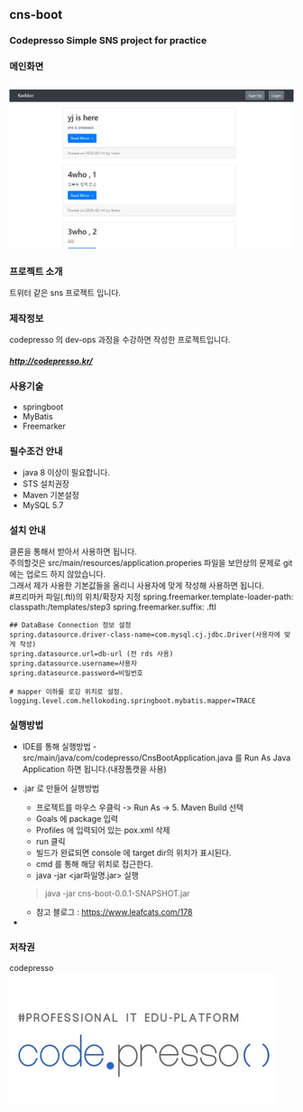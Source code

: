 ## cns-boot  
### Codepresso Simple SNS project for practice  
### 메인화면
![main](./images/cns-boot.png)
---  
### 프로젝트 소개
트위터 같은 sns 프로젝트 입니다.
### 제작정보
codepresso 의 dev-ops 과정을 수강하면 작성한 프로젝트입니다.  
##### http://codepresso.kr/  
### 사용기술
* springboot  
* MyBatis  
* Freemarker  
### 필수조건 안내
* java 8 이상이 필요합니다.  
* STS 설치권장  
* Maven 기본설정 
* MySQL 5.7  
### 설치 안내 
클론을 통해서 받아서 사용하면 됩니다.  
주의할것은  src/main/resources/application.properies 파일을 보안상의 문제로 git 에는 업로드 하지 않았습니다.  
그래서 제가 사용한 기본값들을 올리니 사용자에 맞게 작성해 사용하면 됩니다.  
#프리마커 파일(.ftl)의 위치/확장자 지정
    spring.freemarker.template-loader-path: classpath:/templates/step3
	spring.freemarker.suffix: .ftl
    
    ## DataBase Connection 정보 설정
	spring.datasource.driver-class-name=com.mysql.cj.jdbc.Driver(사용자에 맞게 작성)
	spring.datasource.url=db-url (전 rds 사용) 
	spring.datasource.username=사용자
	spring.datasource.password=비밀번호
    
	# mapper 이하를 로깅 위치로 설정.
	logging.level.com.hellokoding.springboot.mybatis.mapper=TRACE
### 실행방법
* IDE를 통해 실행방법 - src/main/java/com/codepresso/CnsBootApplication.java 를 Run As Java Application 하면 됩니다.(내장톰캣을 사용)  
* .jar 로 만들어 실행방법  
   - 프로젝트를 마우스 우클릭 -> Run As -> 5. Maven Build 선택
   - Goals 에 package 입력
   - Profiles 에 입력되어 있는 pox.xml 삭제
   - run 클릭
   - 빌드가 완료되면 console 에 target dir의 위치가 표시된다.
   - cmd 를 통해 해당 위치로  접근한다.
   - java -jar <jar파일명.jar> 실행

    >java -jar cns-boot-0.0.1-SNAPSHOT.jar
   - 참고 블로그 : https://www.leafcats.com/178
* 
    

### 저작권
codepresso  
![codepresso log](./images/codepresso-logo.png)
